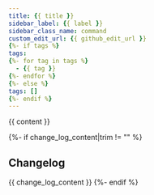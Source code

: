 ```yaml
---
title: {{ title }}
sidebar_label: {{ label }}
sidebar_class_name: command
custom_edit_url: {{ github_edit_url }}
{%- if tags %}
tags:
{%- for tag in tags %}
  - {{ tag }}
{%- endfor %}
{%- else %}
tags: []
{%- endif %}
---
```


{{ content }}

{%- if change_log_content|trim != "" %}
## Changelog

{{ change_log_content }}
{%- endif %}
